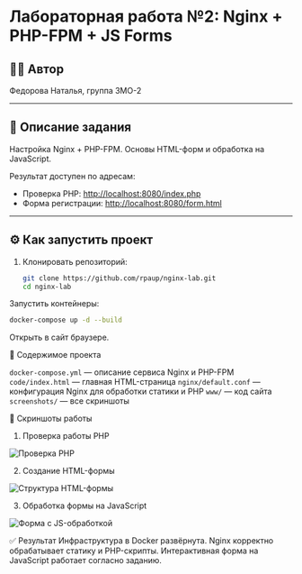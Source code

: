 # Лабораторная работа №2: Nginx + PHP-FPM + JS Forms

## 👩‍💻 Автор
Федорова Наталья, группа 3МО-2

---

## 📌 Описание задания
Настройка Nginx + PHP-FPM. Основы HTML-форм и обработка на JavaScript.
  
Результат доступен по адресам:
- Проверка PHP: [http://localhost:8080/index.php](http://localhost:8080/index.php)
- Форма регистрации: [http://localhost:8080/form.html](http://localhost:8080/form.html)

---

## ⚙️ Как запустить проект

1. Клонировать репозиторий:
   ```bash
   git clone https://github.com/rpaup/nginx-lab.git
   cd nginx-lab
Запустить контейнеры:
```bash
docker-compose up -d --build
```
Открыть в сайт браузере.

📂 Содержимое проекта

```docker-compose.yml``` — описание сервиса Nginx и PHP-FPM
```code/index.html``` — главная HTML-страница
```nginx/default.conf``` — конфигурация Nginx для обработки статики и PHP
```www/``` — код сайта
```screenshots/``` — все скриншоты


📸 Скриншоты работы

1. Проверка работы PHP

![Проверка PHP](screenshots/07_phpinfo.png)

2. Создание HTML-формы

![Структура HTML-формы](screenshots/08_html_form.png)

3. Обработка формы на JavaScript

![Форма с JS-обработкой](screenshots/09_js_form.png)

✅ Результат
Инфраструктура в Docker развёрнута. Nginx корректно обрабатывает статику и PHP-скрипты. Интерактивная форма на JavaScript работает согласно заданию.